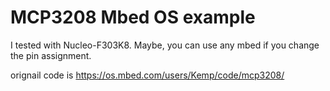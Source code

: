 
# MCP3208 Mbed OS example

I tested with Nucleo-F303K8. 
Maybe, you can use any mbed if you change the pin assignment.

orignail code is https://os.mbed.com/users/Kemp/code/mcp3208/
